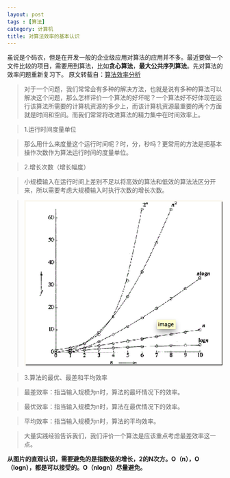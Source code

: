 ```yaml
---
layout: post
tags : [算法]
category: 计算机
title: 对算法效率的基本认识
---
```



虽说是个码农，但是在开发一般的企业级应用对算法的应用并不多。最近要做一个文件比较的项目，需要用到算法，比如**贪心算法**，**最大公共序列算法**。先对算法的效率问题重新复习下。
原文转载自：[算法效率分析](http://www.cnblogs.com/helloxyz/archive/2012/07/01/2571850.html)

>对于一个问题，我们常常会有多种的解决方法，也就是说有多种的算法可以解决这个问题，那么怎样评价一个算法的好坏呢？一个算法好不好体现在运行该算法所需要的计算机资源的多少上，而该计算机资源最重要的两个方面就是时间和空间。而我们常常将改进算法的精力集中在时间效率上。

>1.运行时间度量单位

>那么用什么来度量这个运行时间呢？时，分，秒吗？更常用的方法是把基本操作次数作为算法运行时间的度量单位。

>2.增长次数（增长幅度）

>小规模输入在运行时间上差别不足以将高效的算法和低效的算法法区分开来，所以需要考虑大规模输入时执行次数的增长次数。

>![image](/asserts/算法效率.png)

>3.算法的最优、最差和平均效率

>最差效率：指当输入规模为n时，算法的最坏情况下的效率。

>最优效率：指当输入规模为n时，算法在最优情况下的效率。

>平均效率：指当输入规模为n时，算法的平均效率。

>大量实践经验告诉我们，我们评价一个算法是应该重点考虑最差效率这一点。

**从图片的直观认识，需要避免的是指数级的增长，2的N次方。O（n），O（logn），都是可以接受的。O（nlogn）尽量避免。**